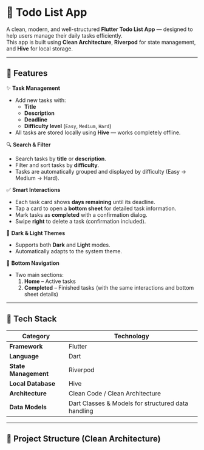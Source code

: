 # 📝 Todo List App

A clean, modern, and well-structured **Flutter Todo List App** — designed to help users manage their daily tasks efficiently.  
This app is built using **Clean Architecture**, **Riverpod** for state management, and **Hive** for local storage.

---

## 🚀 Features

✨ **Task Management**
- Add new tasks with:
  - **Title**
  - **Description**
  - **Deadline**
  - **Difficulty level** (`Easy`, `Medium`, `Hard`)
- All tasks are stored locally using **Hive** — works completely offline.

🔍 **Search & Filter**
- Search tasks by **title** or **description**.
- Filter and sort tasks by **difficulty**.
- Tasks are automatically grouped and displayed by difficulty (Easy → Medium → Hard).

✅ **Smart Interactions**
- Each task card shows **days remaining** until its deadline.
- Tap a card to open a **bottom sheet** for detailed task information.
- Mark tasks as **completed** with a confirmation dialog.
- Swipe **right** to delete a task (confirmation included).

🌙 **Dark & Light Themes**
- Supports both **Dark** and **Light** modes.
- Automatically adapts to the system theme.

🧭 **Bottom Navigation**
- Two main sections:
  1. **Home** – Active tasks
  2. **Completed** – Finished tasks (with the same interactions and bottom sheet details)

---

## 🧱 Tech Stack

| Category | Technology |
|-----------|-------------|
| **Framework** | Flutter |
| **Language** | Dart |
| **State Management** | Riverpod |
| **Local Database** | Hive |
| **Architecture** | Clean Code / Clean Architecture |
| **Data Models** | Dart Classes & Models for structured data handling |

---

## 🧩 Project Structure (Clean Architecture)

